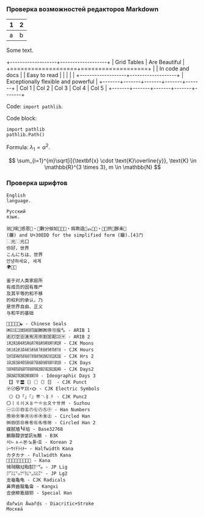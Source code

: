 ### Проверка возможностей редакторов Markdown

| 1 | 2 |
|---|---|
| a | b |

Some text.

+-------------------+-------------------+
| Grid Tables       | Are Beautiful     |
+===================+===================+
|                   | In code and docs  |
| Easy to read      |                   |
|                   |                   |
+-------------------+-------------------+
| Exceptionally flexible and powerful   |
+-------+-------+-------+-------+-------+
| Col 1 | Col 2 | Col 3 | Col 4 | Col 5 |
+-------+-------+-------+-------+-------+

Code: `import pathlib`.

Code block:

```
import pathlib
pathlib.Path()
```

Formula: $\lambda_1 = \alpha^{2}$.

$$
\sum_{i=1}^{m}\sqrt[i]{\textbf{x} \cdot \text{K}\overline{y}},
\text{K} \in \mathbb{R}^{3 \times 3},
m \in \mathbb{N}
$$

### Проверка шрифтов

```
English
language.

Русский
язык.

翁𡗶㗒𡥵感恩𠊚・𠶢數分伮如𠬠𠻀𢟎・爲欺﨤𠊚𧘇𨕭𠁀・𪜀𡥵拱𢝙夦耒𮹝
(𰻞) and U+30EDD for the simplified form (𰻝).[4]门
⿺光⿺光口
你好，世界
こんにちは、世界
안녕하세요, 세계
🌍👋😊

鉴于对人类家庭所
有成员的固有尊严
及其平等的和不移
的权利的承认，乃
是世界自由、正义
与和平的基础

🉠🉡🉣🉤🉥☯ - Chinese Seals
🉀🉁🉂🉃🉄🉅🉆🉇🉈🉐🉑🈯🈀 - ARIB 1
🈰🈱🈳🈴🈵🈶🈷🈸🈹🈺🈻🈁🈂 - ARIB 2
㋀㋁㋂㋃㋄㋅㋆㋇㋈㋉㋊㋋ - CJK Moons
㍘㍙㍚㍛㍜㍝㍞㍟㍠㍡㍢㍣ - CJK Hours
㍤㍥㍦㍧㍨㍩㍪㍫㍬㍭㍮㍯ - CJK Hrs 2
㏠㏡㏢㏣㏤㏥㏦㏧㏨㏩㏪㏫ - CJK Days
㏬㏭㏮㏯㏰㏱㏲㏳㏴㏵㏶㏷ - CJK Days2
㏸㏹㏺㏻㏼㏽㏾ - Ideographic Days 3
【】〒〓〔〕〖〗〘〙〚〛 - CJK Punct
〶〄㉿⮗〷⚡⛮ - CJK Electric Symbols
〈〉《》「」『』〠〽〻𖿠 - CJK Punc2
〇〡〢〣〤〥〦〧〨〩〸〹〺 - Suzhou
㊀㊁㊂㊃㊄㊅㊆㊇㊈㊉ - Han Numbers
㉄㉅㉆㉇㊊㊋㊌㊍㊎㊏ - Circled Han
㉁㉂㉃㊐㊑㊒㊓㊔㊕㊖ - Circled Han 2
媒腻㐤┖ꈳ埳 - Base32768
䴀酯靉깱밽訊눀䴁 - B3K
시ﾤㅿￌ본노〮톧호〯 - Korean 2
ｼｰｻｲﾄ゙ﾗｲﾅｰ - Halfwidth Kana
カタカナ - Fullwidth Kana
㌬㍐㍑㍒㍓㍔㍕㍖㍗ - Kana
㋿㍻㍼㍽㍾㍿㌣㌐ - JP Lig
㍐㍑㍒㍓㍔㍕㍖㍗ - JP Lg2
⻰⻱⻲⻳ - CJK Radicals
⿐⿑⿒⿓⿔⿕ - Kangxi
鿖鿗鿟鿫鿬鿭 - Special Han

đařwin Āwařḍs - Diacritic+Stroke
Москва́
```

